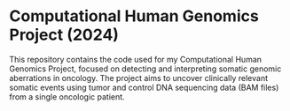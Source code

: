 # Computational Human Genomics Project (2024)

This repository contains the code used for my Computational Human Genomics Project, focused on detecting and interpreting somatic genomic aberrations in oncology. The project aims to uncover clinically relevant somatic events using tumor and control DNA sequencing data (BAM files) from a single oncologic patient.
